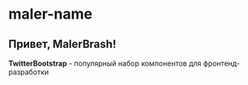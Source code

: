 # maler-name
## Привет, **MalerBrash!**
**TwitterBootstrap** - популярный набор компонентов для фронтенд-разработки
